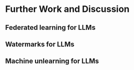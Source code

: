 # Further Work and Discussion
## Federated learning for LLMs

## Watermarks for LLMs

## Machine unlearning for LLMs
